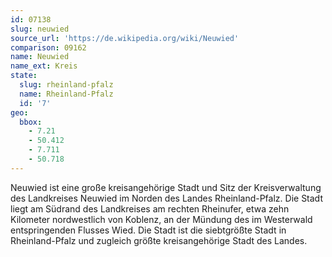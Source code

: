 ```yaml
---
id: 07138
slug: neuwied
source_url: 'https://de.wikipedia.org/wiki/Neuwied'
comparison: 09162
name: Neuwied
name_ext: Kreis
state:
  slug: rheinland-pfalz
  name: Rheinland-Pfalz
  id: '7'
geo:
  bbox:
    - 7.21
    - 50.412
    - 7.711
    - 50.718
---
```


Neuwied ist eine große kreisangehörige Stadt und Sitz der Kreisverwaltung des Landkreises Neuwied im Norden des Landes Rheinland-Pfalz. Die Stadt liegt am Südrand des Landkreises am rechten Rheinufer, etwa zehn Kilometer nordwestlich von Koblenz, an der Mündung des im Westerwald entspringenden Flusses Wied. Die Stadt ist die siebtgrößte Stadt in Rheinland-Pfalz und zugleich größte kreisangehörige Stadt des Landes.
